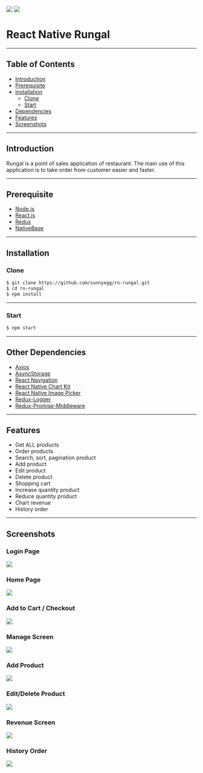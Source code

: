 ![](https://img.shields.io/badge/Dependencies-React-blue.svg)
![](https://img.shields.io/badge/Storage-Surge-sucess.svg)

# React Native Rungal

<!-- [rungal-app-surge.sh](http://rungal-app.surge.sh) -->

---

## Table of Contents

- [Introduction](#introduction)
- [Prerequisite](#prerequisite)
- [Installation](#installation)
  - [Clone](#clone)
  - [Start](#start)
- [Dependencies](#other-dependencies)
- [Features](#features)
- [Screenshots](#screenshots)

---

## Introduction

Rungal is a point of sales application of restaurant. The main use of this application is to take order from customer easier and faster.

---

## Prerequisite

- [Node.js](https://nodejs.org/en/)
- [React.js](https://facebook.github.io/react-native/)
- [Redux](https://react-redux.js.org/)
- [NativeBase](https://nativebase.io/)

---

## Installation

### Clone

```bash
$ git clone https://github.com/sunnyegg/rn-rungal.git
$ cd rn-rungal
$ npm install
```

---

### Start

```bash
$ npm start
```

---

## Other Dependencies

- [Axios](https://www.npmjs.com/package/axios)
- [AsyncStorage](https://facebook.github.io/react-native/docs/asyncstorage)
- [React Navigation](https://reactnavigation.org/)
- [React Native Chart Kit](https://www.npmjs.com/package/react-native-chart-kit)
- [React Native Image Picker](https://github.com/react-native-community/react-native-image-picker)
- [Redux-Logger](https://www.npmjs.com/package/redux-logger)
- [Redux-Promise-Middleware](https://www.npmjs.com/package/redux-promise-middleware)

---

## Features

- Get ALL products
- Order products
- Search, sort, pagination product
- Add product
- Edit product
- Delete product
- Shopping cart
- Increase quantity product
- Reduce quantity product
- Chart revenue
- History order

---

## Screenshots

### Login Page

![](https://github.com/sunnyegg/rn-rungal/blob/master/screenshots/screenshot-1571553373846.jpg?raw=true)

### Home Page

![](https://github.com/sunnyegg/rn-rungal/blob/master/screenshots/screenshot-1571553671506.jpg?raw=true)

### Add to Cart / Checkout

![](https://github.com/sunnyegg/rn-rungal/blob/master/screenshots/screenshot-1571553680937.jpg?raw=true)

### Manage Screen

![](https://github.com/sunnyegg/rn-rungal/blob/master/screenshots/screenshot-1571553688859.jpg?raw=true)

### Add Product

![](https://github.com/sunnyegg/rn-rungal/blob/master/screenshots/screenshot-1571553702239.jpg?raw=true)

### Edit/Delete Product

![](https://github.com/sunnyegg/rn-rungal/blob/master/screenshots/screenshot-1571553712180.jpg?raw=true)

### Revenue Screen

![](https://github.com/sunnyegg/rn-rungal/blob/master/screenshots/screenshot-1571553730648.jpg?raw=true)

### History Order

![](https://github.com/sunnyegg/rn-rungal/blob/master/screenshots/screenshot-1571553739058.jpg?raw=true)
